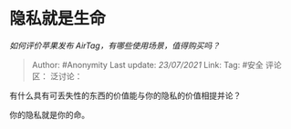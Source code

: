 # 隐私就是生命
*如何评价苹果发布 AirTag，有哪些使用场景，值得购买吗？*

> Author: #Anonymity
> Last update: *23/07/2021*
> Link:
> Tag: #安全
> 评论区：
> 泛讨论：

有什么具有可丢失性的东西的价值能与你的隐私的价值相提并论？

你的隐私就是你的命。
